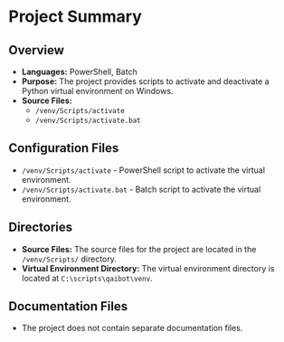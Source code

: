 # Project Summary

## Overview
- **Languages:** PowerShell, Batch
- **Purpose:** The project provides scripts to activate and deactivate a Python virtual environment on Windows.
- **Source Files:** 
  - `/venv/Scripts/activate`
  - `/venv/Scripts/activate.bat`

## Configuration Files
- `/venv/Scripts/activate` - PowerShell script to activate the virtual environment.
- `/venv/Scripts/activate.bat` - Batch script to activate the virtual environment.

## Directories
- **Source Files:** The source files for the project are located in the `/venv/Scripts/` directory.
- **Virtual Environment Directory:** The virtual environment directory is located at `C:\scripts\qaibot\venv`.

## Documentation Files
- The project does not contain separate documentation files.